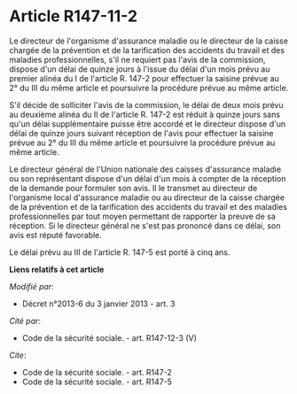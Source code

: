 # Article R147-11-2

Le directeur de l'organisme d'assurance maladie ou le directeur de la caisse chargée de la prévention et de la tarification
des accidents du travail et des maladies professionnelles, s'il ne requiert pas l'avis de la commission, dispose d'un délai
de quinze jours à l'issue du délai d'un mois prévu au premier alinéa du I de l'article R. 147-2 pour effectuer la saisine
prévue au 2° du III du même article et poursuivre la procédure prévue au même article.

S'il décide de solliciter l'avis de la commission, le délai de deux mois prévu au deuxième alinéa du II de l'article R. 147-2
est réduit à quinze jours sans qu'un délai supplémentaire puisse être accordé et le directeur dispose d'un délai de quinze
jours suivant réception de l'avis pour effectuer la saisine prévue au 2° du III du même article et poursuivre la procédure
prévue au même article.

Le directeur général de l'Union nationale des caisses d'assurance maladie ou son représentant dispose d'un délai d'un mois à
compter de la réception de la demande pour formuler son avis. Il le transmet au directeur de l'organisme local d'assurance
maladie ou au directeur de la caisse chargée de la prévention et de la tarification des accidents du travail et des maladies
professionnelles par tout moyen permettant de rapporter la preuve de sa réception. Si le directeur général ne s'est pas
prononcé dans ce délai, son avis est réputé favorable.

Le délai prévu au III de l'article R. 147-5 est porté à cinq ans.

**Liens relatifs à cet article**

_Modifié par_:

  - Décret n°2013-6 du 3 janvier 2013 - art. 3

_Cité par_:

  - Code de la sécurité sociale. - art. R147-12-3 (V)

_Cite_:

  - Code de la sécurité sociale. - art. R147-2
  - Code de la sécurité sociale. - art. R147-5
